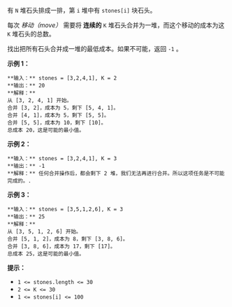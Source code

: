 有 `N` 堆石头排成一排，第 `i` 堆中有 `stones[i]` 块石头。

每次 _移动（move）_ 需要将 **连续的**  `K` 堆石头合并为一堆，而这个移动的成本为这 `K` 堆石头的总数。

找出把所有石头合并成一堆的最低成本。如果不可能，返回 `-1` 。



**示例 1：**

    
    
    **输入：** stones = [3,2,4,1], K = 2
    **输出：** 20
    **解释：**
    从 [3, 2, 4, 1] 开始。
    合并 [3, 2]，成本为 5，剩下 [5, 4, 1]。
    合并 [4, 1]，成本为 5，剩下 [5, 5]。
    合并 [5, 5]，成本为 10，剩下 [10]。
    总成本 20，这是可能的最小值。
    

**示例 2：**

    
    
    **输入：** stones = [3,2,4,1], K = 3
    **输出：** -1
    **解释：** 任何合并操作后，都会剩下 2 堆，我们无法再进行合并。所以这项任务是不可能完成的。.
    

**示例 3：**

    
    
    **输入：** stones = [3,5,1,2,6], K = 3
    **输出：** 25
    **解释：**
    从 [3, 5, 1, 2, 6] 开始。
    合并 [5, 1, 2]，成本为 8，剩下 [3, 8, 6]。
    合并 [3, 8, 6]，成本为 17，剩下 [17]。
    总成本 25，这是可能的最小值。
    



**提示：**

  * `1 <= stones.length <= 30`
  * `2 <= K <= 30`
  * `1 <= stones[i] <= 100`

